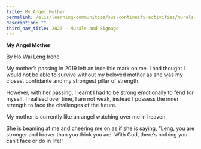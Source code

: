 ```yaml
---
title: My Angel Mother
permalink: /elis/learning-communities/swi-continuity-activities/murals-and-signage/my-angel-mother/
description: ""
third_nav_title: 2023 – Murals and Signage
---
```

**My Angel Mother**

By Ho Wai Leng Irene

My mother’s passing in 2019 left an indelible mark on me. I had thought I would not be able to survive without my beloved mother as she was my closest confidante and my strongest pillar of strength.

However, with her passing, I learnt I had to be strong emotionally to fend for myself. I realised over time, I am not weak, instead I possess the inner strength to face the challenges of the future.

My mother is currently like an angel watching over me in heaven.

She is beaming at me and cheering me on as if she is saying, “Leng, you are stronger and braver than you think you are. With God, there’s nothing you can’t face or do in life!”